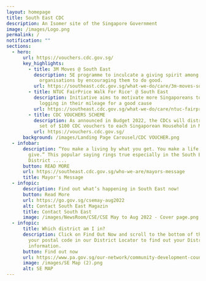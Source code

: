 ```yaml
---
layout: homepage
title: South East CDC
description: An Isomer site of the Singapore Government
image: /images/Logo.png
permalink: /
notification: ""
sections:
  - hero:
      url: https://vouchers.cdc.gov.sg/
      key_highlights:
        - title: 3M Moves @ South East
          description: 5E programme to inculcate a giving spirit among individuals and
            organisations by encouraging them to do good.
          url: https://southeast.cdc.gov.sg/what-we-do/care/3m-moves-south-east
        - title: NTUC FairPrice Walk For Rice⁺ @ South East
          description: Initiative aims to motivate more Singaporeans to walk or run while
            logging in their mileage for a good cause
          url: https://southeast.cdc.gov.sg/what-we-do/care/ntuc-fairprice-walk-for-rice-south-east
        - title: CDC VOUCHERS SCHEME
          description: As announced in Budget 2022, the CDCs will distribute an additional
            set of $100 CDC vouchers to each Singaporean Household in May 2022.
          url: https://vouchers.cdc.gov.sg/
      background: /images/Landing Page Carousel/CDC VOUCHER.png
  - infobar:
      description: “You make a living by what you get. You make a life by what you
        give.” This popular saying rings true especially in the South East
        District .....
      button: READ MORE
      url: https://southeast.cdc.gov.sg/who-we-are/mayors-message
      title: Mayor's Message
  - infopic:
      description: Find out what’s happening in South East now!
      button: Read More
      url: https://go.gov.sg/csemay-aug2022
      alt: Contact South East Magazin
      title: Contact South East
      image: /images/NewsRoom/CSE/CSE May to Aug 2022 - Cover page.png
  - infopic:
      title: Which district am I in?
      description: Click on Find Out Now and scroll to the bottom of the page, enter
        your postal code in our District Locator to find out your District's
        information.
      button: Find out now
      url: https://www.pa.gov.sg/our-network/community-development-councils
      image: /images/SE Map (2).png
      alt: SE MAP
---
```


